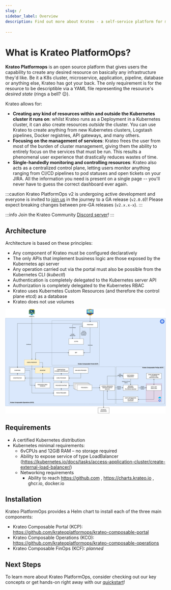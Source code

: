 ```yaml
---
slug: /
sidebar_label: Overview
description: Find out more about Krateo - a self-service platform for multi-cloud native resources based on Kubernetes

---
```


# What is Krateo PlatformOps?

**Krateo Platformops** is an open source platform that gives users the capability to create any desired resource on basically any infrastructure they'd like. Be it a K8s cluster, microservice, application, pipeline, database or anything else, Krateo has got your back. The only requirement is for the resource to be descriptible via a YAML file representing the resource's _desired state_ (rings a bell? 😉).

Krateo allows for:

- **Creating any kind of resources within and outside the Kubernetes cluster it runs on**: whilst Krateo runs as a Deployment in a Kubernetes cluster, it can also create resources _outside_ the cluster. You can use Krateo to create anything from new Kubernetes clusters, Logstash pipelines, Docker registries, API gateways, and many others.
- **Focusing on the management of services**: Krateo frees the user from most of the burden of cluster management, giving them the ability to entirely focus on the services that must be run. This results a phenomenal user experience that drastically reduces wastes of time.
- **Single-handedly monitoring and controlling resources**: Krateo also acts as a centralized control plane, letting users monitor anything ranging from CI/CD pipelines to pod statuses and open tickets on your JIRA. All the information you need is present on a single page -- you'll never have to guess the correct dashboard ever again.

:::caution
Krateo PlatformOps v2 is undergoing active development and everyone is invited to [join us](https://github.com/krateoplatformops/krateo) in the journey to a GA release (`v2.0.0`)! Please expect breaking changes between pre-GA releases (`v2.x.x-x`).
:::

:::info
Join the Krateo Community [Discord server](https://discord.gg/sjca4QvVTa)!
:::


## Architecture

Architecture is based on these principles:
* Any component of Krateo must be configured declaratively
* The only APIs that implement business logic are those exposed by the Kubernetes api server
* Any operation carried out via the portal must also be possible from the Kubernetes CLI (_kubectl_)
* Authentication is completely delegated to the Kubernetes server API
* Authorization is completely delegated to the Kubernetes RBAC
* Krateo uses Kubernetes Custom Resources (and therefore the control plane etcd) as a database
* Krateo does not use volumes

![Architecture](../static/img/krateo-architecture.png)

## Requirements

* A certified Kubernetes distribution
* Kubernetes minimal requirements:
  * 6vCPUs and 12GiB RAM – no storage required
  * Ability to expose service of type LoadBalancer (https://kubernetes.io/docs/tasks/access-application-cluster/create-external-load-balancer/)
  * Networking requirements
    * Ability to reach https://github.com , https://charts.krateo.io , ghcr.io, docker.io

## Installation

Krateo PlatformOps provides a Helm chart to install each of the three main components:
* Krateo Composable Portal (KCP): https://github.com/krateoplatformops/krateo-composable-portal
* Krateo Composable Operations (KCO): https://github.com/krateoplatformops/krateo-composable-operations
* Krateo Composable FinOps (KCF): _planned_

## Next Steps

To learn more about Krateo PlatformOps, consider checking out our key concepts or get hands-on right away with our
[quickstart](./quickstart)!
